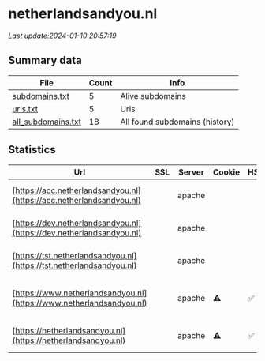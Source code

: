 # netherlandsandyou.nl
*Last update:2024-01-10 20:57:19*
## Summary data
| File       | Count | Info |
|------------|-------|------|
|[subdomains.txt](/data/netherlandsandyou/subdomains.txt)|5|Alive subdomains|
|[urls.txt](/data/netherlandsandyou/urls.txt)|5|Urls|
|[all_subdomains.txt](/data/netherlandsandyou/all_subdomains.txt)|18|All found subdomains (history)|
## Statistics
| Url | SSL | Server | Cookie | HSTS | CSP | XFO | XXP | RP | Tech |
|------------|-------|------|------|------|------|------|------|------|------|
|[https://acc.netherlandsandyou.nl](https://acc.netherlandsandyou.nl)| |apache| | | | | |:white_check_mark: |Apache HTTP Server|
|[https://dev.netherlandsandyou.nl](https://dev.netherlandsandyou.nl)| |apache| | | | | |:white_check_mark: |Apache HTTP Server|
|[https://tst.netherlandsandyou.nl](https://tst.netherlandsandyou.nl)| |apache| | | | | |:white_check_mark: |Apache HTTP Server|
|[https://www.netherlandsandyou.nl](https://www.netherlandsandyou.nl)| |apache|:warning: |:white_check_mark: |:warning: |:white_check_mark: |:white_check_mark: |:white_check_mark: |Apache HTTP Server H...|
|[https://netherlandsandyou.nl](https://netherlandsandyou.nl)| |apache|:warning: |:white_check_mark: |:warning: |:white_check_mark: |:white_check_mark: |:white_check_mark: |Apache HTTP Server|